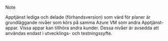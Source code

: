 > [!NOTE]
> Apptjänst lediga och delade (förhandsversion) som värd för planer är grundläggande nivåer som körs på samma Azure VM som andra Apptjänst-appar. Vissa appar kan tillhöra andra kunder. Dessa nivåer är avsedda att användas endast i utvecklings- och testningssyfte.
>

